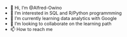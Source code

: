 - 👋 Hi, I’m @Alfred-Owino
- 👀 I’m interested in SQL and R/Python programmming
- 🌱 I’m currently learning data analytics with Google
- 💞️ I’m looking to collaborate on the learning path
- 📫 How to reach me 
